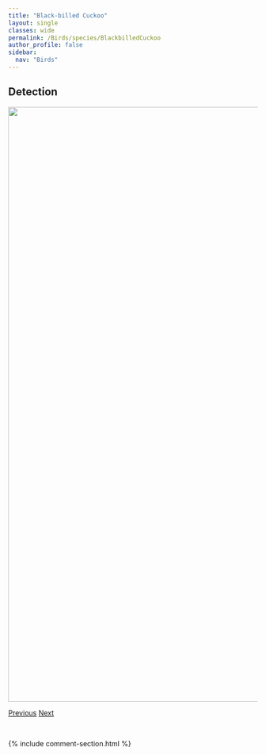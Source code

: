 ```yaml
---
title: "Black-billed Cuckoo"
layout: single
classes: wide
permalink: /Birds/species/BlackbilledCuckoo
author_profile: false
sidebar:
  nav: "Birds"
---
```


<h2>Detection</h2>

<a href="https://drive.google.com/uc?export=view&id=11bzmbXgORE4tcEmXMBOHpLuptvgf28XG">
<img src="https://drive.google.com/uc?export=view&id=11bzmbXgORE4tcEmXMBOHpLuptvgf28XG" height = "1200" width = "800">
</a>


<a href="/DevelopmentWebsite/Birds/species/BlackAndWhiteWarbler" class="pagination--pager" title="Mniotilta varia">Previous</a> <a href="/DevelopmentWebsite/Birds/species/BlackbilledMagpie" class="pagination--pager" title="Pica hudsonia">Next</a>

<p>&nbsp;</p>

{% include comment-section.html %}

